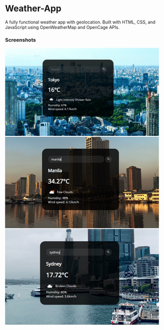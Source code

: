# Weather-App

A fully functional weather app with geolocation. Built with HTML, CSS, and JavaScript using OpenWeatherMap and OpenCage APIs.

### Screenshots
<img src="SC/1.png" alt="1">
<img src="SC/2.png" alt="2">
<img src="SC/3.png" alt="3">
